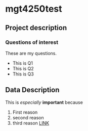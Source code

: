 # mgt4250test

## Project description
### Questions of interest
These are my questions.
- This is Q1
- This is Q2
- This is Q3

## Data Description
This is *especially* **important** because
1. First reason
2. second reason
3. third reason [LINK](www.elon.edu)
